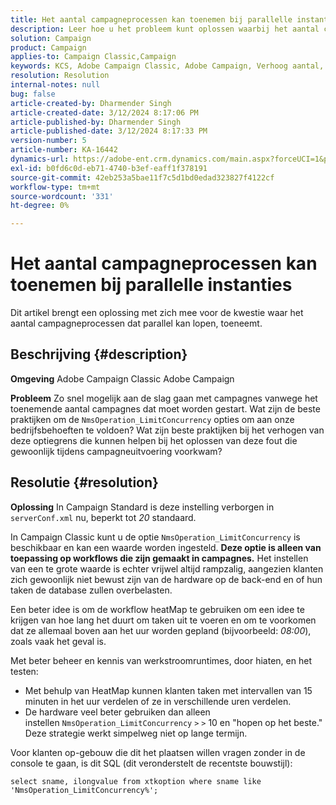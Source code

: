```yaml
---
title: Het aantal campagneprocessen kan toenemen bij parallelle instanties
description: Leer hoe u het probleem kunt oplossen waarbij het aantal campagneprocessen toeneemt en tegelijkertijd kan worden uitgevoerd. Gebruik de workflow heatMap.
solution: Campaign
product: Campaign
applies-to: Campaign Classic,Campaign
keywords: KCS, Adobe Campaign Classic, Adobe Campaign, Verhoog aantal, campagneprocessen, instantie, parallel, beste praktijken
resolution: Resolution
internal-notes: null
bug: false
article-created-by: Dharmender Singh
article-created-date: 3/12/2024 8:17:06 PM
article-published-by: Dharmender Singh
article-published-date: 3/12/2024 8:17:33 PM
version-number: 5
article-number: KA-16442
dynamics-url: https://adobe-ent.crm.dynamics.com/main.aspx?forceUCI=1&pagetype=entityrecord&etn=knowledgearticle&id=56b42c7b-ade0-ee11-904c-6045bd045872
exl-id: b0fd6c0d-eb71-4740-b3ef-eaff1f378191
source-git-commit: 42eb253a5bae11f7c5d1bd0edad323827f4122cf
workflow-type: tm+mt
source-wordcount: '331'
ht-degree: 0%

---
```


# Het aantal campagneprocessen kan toenemen bij parallelle instanties


Dit artikel brengt een oplossing met zich mee voor de kwestie waar het aantal campagneprocessen dat parallel kan lopen, toeneemt.

## Beschrijving {#description}


<b>Omgeving</b>
Adobe Campaign Classic Adobe Campaign

<b>Probleem</b>
Zo snel mogelijk aan de slag gaan met campagnes vanwege het toenemende aantal campagnes dat moet worden gestart.
Wat zijn de beste praktijken om de `NmsOperation_LimitConcurrency` opties om aan onze bedrijfsbehoeften te voldoen?
Wat zijn beste praktijken bij het verhogen van deze optiegrens die kunnen helpen bij het oplossen van deze fout die gewoonlijk tijdens campagneuitvoering voorkwam?


## Resolutie {#resolution}


<b>Oplossing</b>
In Campaign Standard is deze instelling verborgen in `serverConf.xml` nu, beperkt tot *20* standaard.  

In Campaign Classic kunt u de optie `NmsOperation_LimitConcurrency` is beschikbaar en kan een waarde worden ingesteld.
<b>Deze optie is alleen van toepassing op workflows die zijn gemaakt in campagnes.</b>
Het instellen van een te grote waarde is echter vrijwel altijd rampzalig, aangezien klanten zich gewoonlijk niet bewust zijn van de hardware op de back-end en of hun taken de database zullen overbelasten.

Een beter idee is om de workflow heatMap te gebruiken om een idee te krijgen van hoe lang het duurt om taken uit te voeren en om te voorkomen dat ze allemaal boven aan het uur worden gepland (bijvoorbeeld: *08:00*), zoals vaak het geval is.

Met beter beheer en kennis van werkstroomruntimes, door hiaten, en het testen:

- Met behulp van HeatMap kunnen klanten taken met intervallen van 15 minuten in het uur verdelen of ze in verschillende uren verdelen.
- De hardware veel beter gebruiken dan alleen instellen `NmsOperation_LimitConcurrency` `>` `>`  10 en &quot;hopen op het beste.&quot; Deze strategie werkt simpelweg niet op lange termijn.


Voor klanten op-gebouw die dit het plaatsen willen vragen zonder in de console te gaan, is dit SQL (dit veronderstelt de recentste bouwstijl):


```
select sname, ilongvalue from xtkoption where sname like 'NmsOperation_LimitConcurrency%';
```
